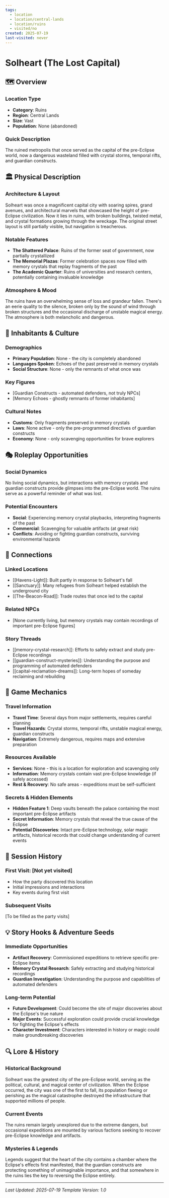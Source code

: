 ```yaml
---
tags:
  - location
  - location/central-lands
  - location/ruins
  - visited/no
created: 2025-07-19
last-visited: never
---
```


# Solheart (The Lost Capital)

## 🗺️ Overview
### Location Type
- **Category**: Ruins
- **Region**: Central Lands
- **Size**: Vast
- **Population**: None (abandoned)

### Quick Description
The ruined metropolis that once served as the capital of the pre-Eclipse world, now a dangerous wasteland filled with crystal storms, temporal rifts, and guardian constructs.

## 🏛️ Physical Description
### Architecture & Layout
Solheart was once a magnificent capital city with soaring spires, grand avenues, and architectural marvels that showcased the height of pre-Eclipse civilization. Now it lies in ruins, with broken buildings, twisted metal, and crystal formations growing through the wreckage. The original street layout is still partially visible, but navigation is treacherous.

### Notable Features
- **The Shattered Palace**: Ruins of the former seat of government, now partially crystallized
- **The Memorial Plazas**: Former celebration spaces now filled with memory crystals that replay fragments of the past
- **The Academic Quarter**: Ruins of universities and research centers, potentially containing invaluable knowledge

### Atmosphere & Mood
The ruins have an overwhelming sense of loss and grandeur fallen. There's an eerie quality to the silence, broken only by the sound of wind through broken structures and the occasional discharge of unstable magical energy. The atmosphere is both melancholic and dangerous.

## 👥 Inhabitants & Culture
### Demographics
- **Primary Population**: None - the city is completely abandoned
- **Languages Spoken**: Echoes of the past preserved in memory crystals
- **Social Structure**: None - only the remnants of what once was

### Key Figures
- [Guardian Constructs - automated defenders, not truly NPCs]
- [Memory Echoes - ghostly remnants of former inhabitants]

### Cultural Notes
- **Customs**: Only fragments preserved in memory crystals
- **Laws**: None active - only the pre-programmed directives of guardian constructs
- **Economy**: None - only scavenging opportunities for brave explorers

## 🎭 Roleplay Opportunities
### Social Dynamics
No living social dynamics, but interactions with memory crystals and guardian constructs provide glimpses into the pre-Eclipse world. The ruins serve as a powerful reminder of what was lost.

### Potential Encounters
- **Social**: Experiencing memory crystal playbacks, interpreting fragments of the past
- **Commercial**: Scavenging for valuable artifacts (at great risk)
- **Conflicts**: Avoiding or fighting guardian constructs, surviving environmental hazards

## 🔗 Connections
### Linked Locations
- [[Havens-Light]]: Built partly in response to Solheart's fall
- [[Sanctuary]]: Many refugees from Solheart helped establish the underground city
- [[The-Beacon-Road]]: Trade routes that once led to the capital

### Related NPCs
- [None currently living, but memory crystals may contain recordings of important pre-Eclipse figures]

### Story Threads
- [[memory-crystal-research]]: Efforts to safely extract and study pre-Eclipse recordings
- [[guardian-construct-mysteries]]: Understanding the purpose and programming of automated defenders
- [[capital-reclamation-dreams]]: Long-term hopes of someday reclaiming and rebuilding

## 🎲 Game Mechanics
### Travel Information
- **Travel Time**: Several days from major settlements, requires careful planning
- **Travel Hazards**: Crystal storms, temporal rifts, unstable magical energy, guardian constructs
- **Navigation**: Extremely dangerous, requires maps and extensive preparation

### Resources Available
- **Services**: None - this is a location for exploration and scavenging only
- **Information**: Memory crystals contain vast pre-Eclipse knowledge (if safely accessed)
- **Rest & Recovery**: No safe areas - expeditions must be self-sufficient

### Secrets & Hidden Elements
- **Hidden Feature 1**: Deep vaults beneath the palace containing the most important pre-Eclipse artifacts
- **Secret Information**: Memory crystals that reveal the true cause of the Eclipse
- **Potential Discoveries**: Intact pre-Eclipse technology, solar magic artifacts, historical records that could change understanding of current events

## 📝 Session History
### First Visit: [Not yet visited]
- How the party discovered this location
- Initial impressions and interactions
- Key events during first visit

### Subsequent Visits
[To be filled as the party visits]

## 💡 Story Hooks & Adventure Seeds
### Immediate Opportunities
- **Artifact Recovery**: Commissioned expeditions to retrieve specific pre-Eclipse items
- **Memory Crystal Research**: Safely extracting and studying historical recordings
- **Guardian Investigation**: Understanding the purpose and capabilities of automated defenders

### Long-term Potential
- **Future Development**: Could become the site of major discoveries about the Eclipse's true nature
- **Major Events**: Successful exploration could provide crucial knowledge for fighting the Eclipse's effects
- **Character Investment**: Characters interested in history or magic could make groundbreaking discoveries

## 🔍 Lore & History
### Historical Background
Solheart was the greatest city of the pre-Eclipse world, serving as the political, cultural, and magical center of civilization. When the Eclipse occurred, the city was one of the first to fall, its population fleeing or perishing as the magical catastrophe destroyed the infrastructure that supported millions of people.

### Current Events
The ruins remain largely unexplored due to the extreme dangers, but occasional expeditions are mounted by various factions seeking to recover pre-Eclipse knowledge and artifacts.

### Mysteries & Legends
Legends suggest that the heart of the city contains a chamber where the Eclipse's effects first manifested, that the guardian constructs are protecting something of unimaginable importance, and that somewhere in the ruins lies the key to reversing the Eclipse entirely.

---
*Last Updated: 2025-07-19*
*Template Version: 1.0*
